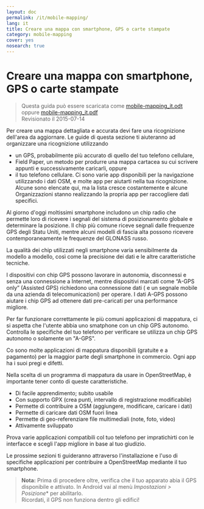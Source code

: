 ```yaml
---
layout: doc
permalink: /it/mobile-mapping/
lang: it
title: Creare una mappa con smartphone, GPS o carte stampate
category: mobile-mapping
cover: yes
nosearch: true
---
```


Creare una mappa con smartphone, GPS o carte stampate
=============================

> Questa guida può essere scaricata come [mobile-mapping_it.odt](/files/mobile-mapping_it.odt) oppure [mobile-mapping_it.pdf](/files/mobile-mapping_it.pdf)  
> Revisionato il 2015-07-14  

Per creare una mappa dettagliata e accurata devi fare una ricognizione dell'area da aggiornare. Le guide di questa sezione ti aiuteranno ad organizzare una ricognizione utilizzando  

- un GPS, probabilmente più accurato di quello del tuo telefono cellulare,  
- Field Paper, un metodo per produrre una mappa cartacea su cui scrivere appunti e successivamente caricarli, oppure  
- il tuo telefono cellulare. Ci sono varie app disponibili per la navigazione utilizzando i dati OSM, e molte app per aiutarti nella tua ricognizione. Alcune sono elencate qui, ma la lista cresce costantemente e alcune Organizzazioni stanno realizzando la propria app per raccogliere dati specifici.   

Al giorno d'oggi moltissimi smartphone includono un chip radio che permette loro di ricevere i segnali del sistema di posizionamento globale e determinare la posizione. Il chip più comune  riceve segnali dalle frequenze GPS degli Statu Uniti, mentre alcuni modelli di fascia alta possono ricevere contemporaneamente le frequenze del GLONASS russo.  

La qualità dei chip utilizzati negli smartphone varia sensibilmente da modello a modello, così come la precisione dei dati e le altre caratteristiche tecniche.  

I dispositivi con chip GPS possono lavorare in autonomia, disconnessi e senza una connessione a Internet, mentre dispositivi marcati come “A-GPS only” (Assisted GPS) richiedono una connessione dati ( e un segnale mobile da una azienda di telecomunicazioni) per operare. I dati A-GPS possono aiutare i chip GPS ad ottenere dati pre-caricati per una performance migliore.  

Per far funzionare correttamente le più comuni applicazioni di mappatura, ci si aspetta che l'utente abbia uno smatphone con un chip GPS autonomo. Controlla le specifiche del tuo telefono per verificare se utilizza un chip GPS autonomo o solamente un "A-GPS".  

Co sono molte applicazioni di mappatura disponibili (gratuite e a pagamento) per la maggior parte degli smartphone in commercio. Ogni app ha i suoi pregi e difetti.  

Nella scelta di un programma di mappatura da usare in OpenStreetMap, è importante tener conto di queste caratteristiche.  

- Di facile apprendimento; subito usabile  
- Con supporto GPX (crea punti, intervallo di registrazione modificabile)  
- Permette di contribuire a OSM (aggiungere, modificare, caricare i dati)  
- Permette di caricare dati OSM fuori linea  
- Permette di geo-referenziare file multimediali (note, foto, video)  
- Attivamente sviluppato  

Prova varie applicazioni compatibili col tuo telefono per impratichirti con le interfacce e scegli l'app migliore in base al tuo giudizio.

<!-- Commenting for now since tables doesn't look very nice!

Programmi consigliati per smartphone e palmari
-----------------------------------------------------

| Applicazione      | Funzioni  | Android  | Blackberry | iOS     | Windows |
| ---------------- | :----: | :------: | :--------: | :-----: | :-----: |
| Geopaparazzi     | m      | O        |            |         |         |
| GPS Essentials   | m      | O        |            |         |         |
| MapZen           | m:p    | O        |            | O       |         |
| Open GPS Tracker | m      | O        |            |         |         |
| OruxMaps         | m      | O        |            |         |         |
| OSMAnd           | m:n:p  | O        | O          | D       |         |
| OSMTracker       | m      | O        |            |         | O       |
| Vespucci         | m:f    | O        |            |         |         |

O - supportato, D - in fase di sviluppo, m - rilevamento, n - navigazione, p - editor POI, f - tutte le funzionalità

 -->

Le prossime sezioni ti guideranno attraverso l'installazione e l'uso di specifiche applicazioni per contribuire a OpenStreetMap mediante il tuo smartphone.

> **Nota:** Prima di procedere oltre, verifica che il tuo apparato abia il GPS disponibile e attivato. In Android vai al menù  *Impostazioni \> Posizione** per abilitarlo.  
> Ricordati, il GPS non funziona dentro gli edifici!
